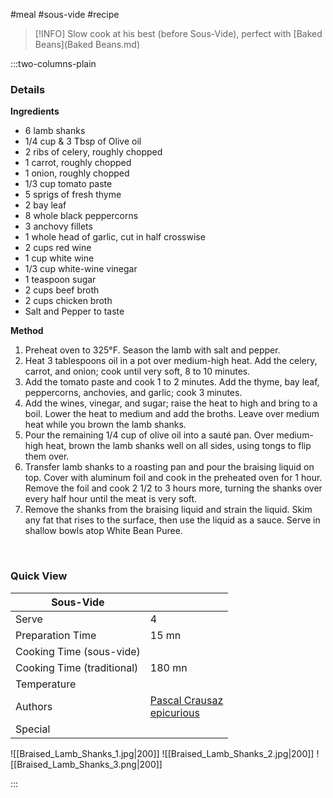 #meal #sous-vide #recipe

> [!INFO]
> Slow cook at his best (before Sous-Vide), perfect with [Baked Beans](Baked Beans.md)

:::two-columns-plain

### Details
**Ingredients**

- 6 lamb shanks
- 1/4 cup & 3 Tbsp of Olive oil
- 2 ribs of celery, roughly chopped
- 1 carrot, roughly chopped
- 1 onion, roughly chopped
- 1/3 cup tomato paste
- 5 sprigs of fresh thyme
- 2 bay leaf
- 8 whole black peppercorns
- 3 anchovy fillets
- 1 whole head of garlic, cut in half crosswise
- 2 cups red wine
- 1 cup white wine
- 1/3 cup white-wine vinegar
- 1 teaspoon sugar
- 2 cups beef broth
- 2 cups chicken broth
- Salt and Pepper to taste


**Method**

1. Preheat oven to 325°F. Season the lamb with salt and pepper.
2. Heat 3 tablespoons oil in a pot over medium-high heat. Add the celery, carrot, and onion; cook until very soft, 8 to 10 minutes.
3. Add the tomato paste and cook 1 to 2 minutes. Add the thyme, bay leaf, peppercorns, anchovies, and garlic; cook 3 minutes.
4. Add the wines, vinegar, and sugar; raise the heat to high and bring to a boil. Lower the heat to medium and add the broths. Leave over medium heat while you brown the lamb shanks.
5. Pour the remaining 1/4 cup of olive oil into a sauté pan. Over medium-high heat, brown the lamb shanks well on all sides, using tongs to flip them over.
6. Transfer lamb shanks to a roasting pan and pour the braising liquid on top. Cover with aluminum foil and cook in the preheated oven for 1 hour. Remove the foil and cook 2 1/2 to 3 hours more, turning the shanks over every half hour until the meat is very soft.
7. Remove the shanks from the braising liquid and strain the liquid. Skim any fat that rises to the surface, then use the liquid as a sauce. Serve in shallow bowls atop White Bean Puree.




    


### Quick View
| Sous-Vide                  |                                                |
| -------------------------- | ---------------------------------------------- |
| Serve                      | 4                                              |
| Preparation Time           | 15 mn                                          |
| Cooking Time (sous-vide)   |                                                |
| Cooking Time (traditional) | 180 mn                                         |
| Temperature                |                                                |
| Authors                    | [Pascal Crausaz](mailto:pascal@askpascal.com)  <br>[epicurious](http://www.epicurious.com/recipes/food/views/Tom-Valentis-Lamb-Shanks-105869) |
| Special                    |                                                |

![[Braised_Lamb_Shanks_1.jpg|200]]
![[Braised_Lamb_Shanks_2.jpg|200]]
![[Braised_Lamb_Shanks_3.png|200]]

:::

